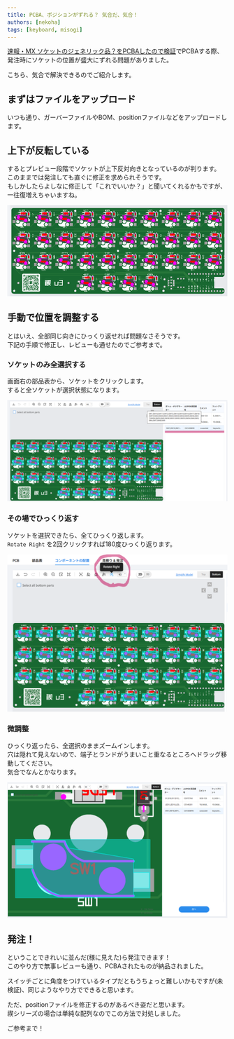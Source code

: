 ```yaml
---
title: PCBA、ポジションがずれる？ 気合だ、気合！
authors: [nekoha]
tags: [keyboard, misogi]
---
```


[速報・MX ソケットのジェネリック品？をPCBAしたので検証](../07/index.md)でPCBAする際、発注時にソケットの位置が盛大にずれる問題がありました。

こちら、気合で解決できるのでご紹介します。

<!-- more -->

## まずはファイルをアップロード

いつも通り、ガーバーファイルやBOM、positionファイルなどをアップロードします。  

## 上下が反転している

するとプレビュー段階でソケットが上下反対向きとなっているのが判ります。  
このままでは発注しても直ぐに修正を求められそうです。  
もしかしたらよしなに修正して「これでいいか？」と聞いてくれるかもですが、一往復増えちゃいますね。

![使えない](01.png)  

## 手動で位置を調整する

とはいえ、全部同じ向きにひっくり返せれば問題なさそうです。  
下記の手順で修正し、レビューも通せたのでご参考まで。

### ソケットのみ全選択する

画面右の部品表から、ソケットをクリックします。  
すると全ソケットが選択状態になります。

![ソケットを全選択](02.png)  

### その場でひっくり返す

ソケットを選択できたら、全てひっくり返します。  
`Rotate Right` を2回クリックすれば180度ひっくり返ります。

![上下反転させる](03.png)  

### 微調整

ひっくり返ったら、全選択のままズームインします。  
穴は隠れて見えないので、端子とランドがうまいこと重なるところへドラッグ移動してください。  
気合でなんとかなります。

![気合で位置調整](04.png)  

## 発注！

ということできれいに並んだ(様に見えた)ら発注できます！  
このやり方で無事レビューも通り、PCBAされたものが納品されました。

スイッチごとに角度をつけているタイプだともうちょっと難しいかもですが(未検証)、同じようなやり方でできると思います。

ただ、positionファイルを修正するのがあるべき姿だと思います。  
禊シリーズの場合は単純な配列なのでこの方法で対処しました。

ご参考まで！